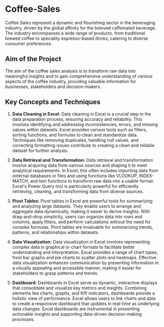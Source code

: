 # Coffee-Sales

Coffee Sales represent a dynamic and flourishing sector in the beveraging industry, driven by the global affinity for the beloved caffeinated beverage. The industry encompasses a wide range of products, from traditional brewed coffee to speciality espresso-based drinks, catering to diverse consumer preferences.

## Aim of the Project

The aim of the coffee sales analysis is to transform raw data into meaningful insights and to gain comprehensive understanding of various aspects of the coffee industry, providing valuable information for businesses, stakeholders and decision-makers.

## Key Concepts and Techniques

1. **Data Cleaning in Excel:**
   Data cleaning in Excel is a crucial step in the data preparation process, ensuring accuracy and reliability. This involves identifying and addressing inconsistencies, errors, and missing values within datasets. Excel provides various tools such as filters, sorting functions, and formulas to clean and standardize data. Techniques like removing duplicates, handling null values, and correcting formatting issues contribute to creating a clean and reliable dataset for further analysis.

2. **Data Retrieval and Transformation:**
   Data retrieval and transformation involve acquiring data from various sources and shaping it to meet analytical requirements. In Excel, this often includes importing data from external databases or files and using functions like VLOOKUP, INDEX-MATCH, and text functions to transform raw data into a usable format. Excel's Power Query tool is particularly powerful for efficiently retrieving, cleaning, and transforming data from diverse sources.

3. **Pivot Tables:**
   Pivot tables in Excel are powerful tools for summarizing and analyzing large datasets. They enable users to arrange and aggregate data dynamically, making it easier to derive insights. With drag-and-drop simplicity, users can organize data into rows and columns, apply filters, and perform calculations without the need for complex formulas. Pivot tables are invaluable for summarizing trends, patterns, and relationships within datasets.

4. **Data Visualization:**
   Data visualization in Excel involves representing complex data in graphical or chart formats to facilitate better understanding and interpretation. Excel provides a range of chart types, from bar graphs and pie charts to scatter plots and heatmaps. Effective data visualization enhances communication by presenting information in a visually appealing and accessible manner, making it easier for stakeholders to grasp patterns and trends.

5. **Dashboard:**
   Dashboards in Excel serve as dynamic, interactive displays that consolidate and visualize key metrics and insights. Combining elements like charts, graphs, and KPI indicators, dashboards provide a holistic view of performance. Excel allows users to link charts and data to create a responsive dashboard that updates in real-time as underlying data changes. Excel dashboards are instrumental in presenting actionable insights and supporting data-driven decision-making processes.
